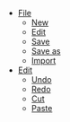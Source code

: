 <!DOCTYPE html> 
  <html> 
  <head>
  	 <link href="stylesheet.css" rel="stylesheet" type="text/css" />
  	  <title>Menu Bar</title>
  </head> 
  <body>
  	<div id = "navbar">
  		<ul id = "menubar">
  		<li><a href = "#">File</a>
  		<ul>
  			<li><a href = "#">New</a></li>
  			<li><a href = "#">Edit</a></li>
  			<li><a href = "#">Save</a></li>
  			<li><a href = "#">Save as</a></li>
  			<li><a href = "#">Import</a></li>
  			</ul>
  			</li>
  		<li><a href = "#">Edit</a>
  		<ul>
  			<li><a href = "#">Undo</a></li>
  			<li><a href = "#">Redo</a></li>
  			<li><a href = "#">Cut</a></li>
  			<li><a href = "#">Paste</a></li>
  			</ul>
  		</li>	
  		</div>
  	</body>
  	</html>	
